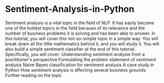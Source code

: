 # Sentiment-Analysis-in-Python
Sentiment analysis is a vital topic in the field of NLP. It has easily become one of the hottest topics in the field because of its relevance and the number of business problems it is solving and has been able to answer. In this tutorial, you will cover this not-so-simple topic in a simple way. You will break down all the little mathematics behind it, and you will study it. You will also build a simple sentiment classifier at the end of this tutorial. Specifically, you will cover:  Understanding sentiment analysis from a practitioner's perspective Formulating the problem statement of sentiment analysis Naive Bayes classification for sentiment analysis A case study in Python How sentiment analysis is affecting several business grounds Further reading on the topic
